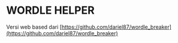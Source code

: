 # WORDLE HELPER

Versi web based dari [https://github.com/dariel87/wordle_breaker](https://github.com/dariel87/wordle_breaker)